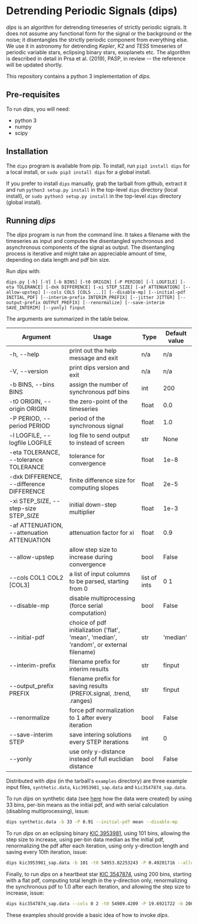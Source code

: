 Detrending Periodic Signals (dips)
==================================

_dips_ is an algorithm for detrending timeseries of strictly periodic signals. It does not assume any functional form for the signal or the background or the noise; it disentangles the strictly periodic component from everything else. We use it in astronomy for detrending _Kepler_, _K2_ and _TESS_ timeseries of periodic variable stars, eclipsing binary stars, exoplanets etc. The algorithm is described in detail in Prsa et al. (2019), PASP, in review -- the reference will be updated shortly.

This repository contains a python 3 implementation of _dips_.

Pre-requisites
--------------

To run _dips_, you will need:

* python 3
* numpy
* scipy

Installation
------------

The `dips` program is available from pip. To install, run `pip3 install dips` for a local install, or `sudo pip3 install dips` for a global install.

If you prefer to install `dips` manually, grab the tarball from github, extract it and run `python3 setup.py install` in the top-level `dips` directory (local install), or `sudo python3 setup.py install` in the top-level `dips` directory (global install).

Running _dips_
--------------

The _dips_ program is run from the command line. It takes a filename with the timeseries as input and computes the disentangled synchronous and asynchronous components of the signal as output. The disentangling process is iterative and might take an appreciable amount of time, depending on data length and pdf bin size.

Run _dips_ with:

`dips.py [-h] [-V] [-b BINS] [-t0 ORIGIN] [-P PERIOD] [-l LOGFILE] [-eta TOLERANCE] [-dxk DIFFERENCE] [-xi STEP_SIZE] [-af ATTENUATION] [--allow-upstep] [--cols COLS [COLS ...]] [--disable-mp] [--initial-pdf INITIAL_PDF] [--interim-prefix INTERIM_PREFIX] [--jitter JITTER] [--output-prefix OUTPUT_PREFIX] [--renormalize] [--save-interim SAVE_INTERIM] [--yonly] finput`

The arguments are summarized in the table below.

| Argument | Usage | Type | Default value |
|----------|-------|------|---------------|
| -h, --help | print out the help message and exit | n/a | n/a |
| -V, --version | print dips version and exit | n/a | n/a |
| -b BINS, --bins BINS | assign the number of synchronous pdf bins | int | 200 |
| -t0 ORIGIN, --origin ORIGIN | the zero-point of the timeseries | float | 0.0 |
| -P PERIOD, --period PERIOD | period of the synchronous signal | float | 1.0 |
| -l LOGFILE, --logfile LOGFILE | log file to send output to instead of screen | str | None |
| -eta TOLERANCE, --tolerance TOLERANCE | tolerance for convergence | float | 1e-8 |
| -dxk DIFFERENCE, --difference DIFFERENCE | finite difference size for computing slopes | float | 2e-5 |
| -xi STEP_SIZE, --step-size STEP_SIZE | initial down-step multiplier | float | 1e-3 |
| -af ATTENUATION, --attenuation ATTENUATION | attenuation factor for xi | float | 0.9 |
| --allow-upstep | allow step size to increase during convergence | bool | False |
| --cols COL1 COL2 \[COL3\] | a list of input columns to be parsed, starting from 0 | list of ints | 0 1 |
| --disable-mp | disable multiprocessing (force serial computation) | bool | False |
| --initial-pdf | choice of pdf initialization ('flat', 'mean', 'median', 'random', or external filename) | str | 'median' |
| --interim-prefix | filename prefix for interim results | str | finput |
| --output_prefix PREFIX | filename prefix for saving results (PREFIX.signal, .trend, .ranges) | str | finput |
| --renormalize | force pdf normalization to 1 after every iteration | bool | False |
| --save-interim STEP | save intering solutions every STEP iterations | int | 0 |
| --yonly | use only y-distance instead of full euclidian distance | bool | False |

Distributed with _dips_ (in the tarball's `examples` directory) are three example input files, `synthetic.data`, `kic3953981_sap.data` and `kic3547874_sap.data`.

To run _dips_ on synthetic data (see [here](http://keplerEBs.villanova.edu/includes/DPS/dps_synthetic.html) how the data were created) by using 33 bins, per-bin means as the initial pdf, and with serial calculation (disabling multiprocessing), issue:

```bash
dips synthetic.data -b 33 -P 0.91 --initial-pdf mean --disable-mp
```

To run _dips_ on an eclipsing binary [KIC 3953981](http://keplerEBs.villanova.edu/overview/?k=3953981), using 101 bins, allowing the step size to increase, using per-bin data median as the initial pdf, renormalizing the pdf after each iteration, using only y-direction length and saving every 10th iteration, issue:

```bash
dips kic3953981_sap.data -b 101 -t0 54953.82253243 -P 0.49201716 --allow-upstep --initial-pdf median --save-interim 10 --interim-prefix eb --renormalize --yonly
```

Finally, to run _dips_ on a heartbeat star [KIC 3547874](http://keplerEBs.villanova.edu/overview/?k=3547874), using 200 bins, starting with a flat pdf, computing total length in the y-direction only, renormalizing the synchronous pdf to 1.0 after each iteration, and allowing the step size to increase, issue:

```bash
dips kic3547874_sap.data --cols 0 2 -t0 54989.4209 -P 19.6921722 -b 200 --yonly --initial-pdf flat --renormalize --allow-upstep
```

These examples should provide a basic idea of how to invoke _dips_.
